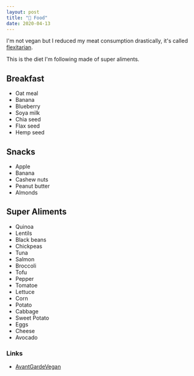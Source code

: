 ```yaml
---
layout: post
title: "🥦 Food"
date: 2020-04-13
---
```


I'm not vegan but I reduced my meat consumption drastically, it's called [flexitarian](https://www.lexico.com/en/definition/flexitarian).

This is the diet I'm following made of super aliments.

## Breakfast

- Oat meal
- Banana
- Blueberry
- Soya milk
- Chia seed
- Flax seed
- Hemp seed

## Snacks

- Apple
- Banana
- Cashew nuts
- Peanut butter
- Almonds

## Super Aliments

- Quinoa
- Lentils
- Black beans
- Chickpeas
- Tuna
- Salmon
- Broccoli
- Tofu
- Pepper
- Tomatoe
- Lettuce
- Corn
- Potato
- Cabbage
- Sweet Potato
- Eggs
- Cheese
- Avocado

### Links

- [AvantGardeVegan](https://www.youtube.com/channel/UCF-ACPYNN0oXD4ihS5mbbmw)
